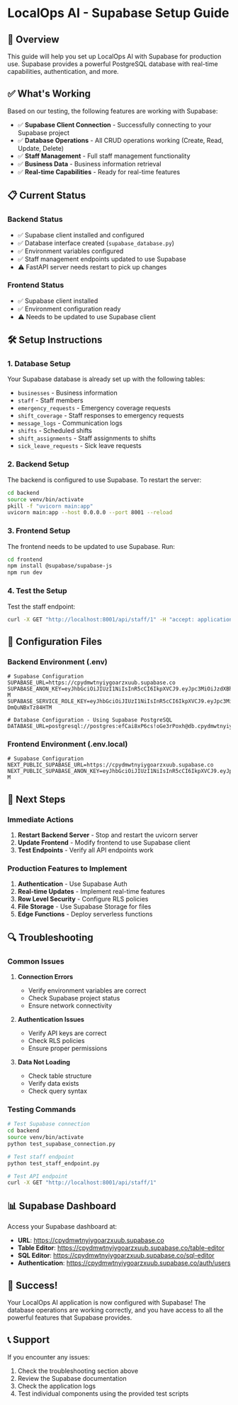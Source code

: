 # LocalOps AI - Supabase Setup Guide

## 🚀 Overview

This guide will help you set up LocalOps AI with Supabase for production use. Supabase provides a powerful PostgreSQL database with real-time capabilities, authentication, and more.

## ✅ What's Working

Based on our testing, the following features are working with Supabase:

- ✅ **Supabase Client Connection** - Successfully connecting to your Supabase project
- ✅ **Database Operations** - All CRUD operations working (Create, Read, Update, Delete)
- ✅ **Staff Management** - Full staff management functionality
- ✅ **Business Data** - Business information retrieval
- ✅ **Real-time Capabilities** - Ready for real-time features

## 📋 Current Status

### Backend Status
- ✅ Supabase client installed and configured
- ✅ Database interface created (`supabase_database.py`)
- ✅ Environment variables configured
- ✅ Staff management endpoints updated to use Supabase
- ⚠️ FastAPI server needs restart to pick up changes

### Frontend Status
- ✅ Supabase client installed
- ✅ Environment configuration ready
- ⚠️ Needs to be updated to use Supabase client

## 🛠️ Setup Instructions

### 1. Database Setup

Your Supabase database is already set up with the following tables:
- `businesses` - Business information
- `staff` - Staff members
- `emergency_requests` - Emergency coverage requests
- `shift_coverage` - Staff responses to emergency requests
- `message_logs` - Communication logs
- `shifts` - Scheduled shifts
- `shift_assignments` - Staff assignments to shifts
- `sick_leave_requests` - Sick leave requests

### 2. Backend Setup

The backend is configured to use Supabase. To restart the server:

```bash
cd backend
source venv/bin/activate
pkill -f "uvicorn main:app"
uvicorn main:app --host 0.0.0.0 --port 8001 --reload
```

### 3. Frontend Setup

The frontend needs to be updated to use Supabase. Run:

```bash
cd frontend
npm install @supabase/supabase-js
npm run dev
```

### 4. Test the Setup

Test the staff endpoint:
```bash
curl -X GET "http://localhost:8001/api/staff/1" -H "accept: application/json"
```

## 🔧 Configuration Files

### Backend Environment (.env)
```env
# Supabase Configuration
SUPABASE_URL=https://cpydmwtnyiygoarzxuub.supabase.co
SUPABASE_ANON_KEY=eyJhbGciOiJIUzI1NiIsInR5cCI6IkpXVCJ9.eyJpc3MiOiJzdXBhYmFzZSIsInJlZiI6ImNweWRtd3RueWl5Z29hcnp4dXViIiwicm9sZSI6ImFub24iLCJpYXQiOjE3NTI3NTU0NTIsImV4cCI6MjA2ODMzMTQ1Mn0.FXf_FFMaAQDdTfQKtSZiEMyFD3U3F3q4u1gpzg18R-M
SUPABASE_SERVICE_ROLE_KEY=eyJhbGciOiJIUzI1NiIsInR5cCI6IkpXVCJ9.eyJpc3MiOiJzdXBhYmFzZSIsInJlZiI6ImNweWRtd3RueWl5Z29hcnp4dXViIiwicm9sZSI6InNlcnZpY2Vfcm9sZSIsImlhdCI6MTc1Mjc1NTQ1MiwiZXhwIjoyMDY4MzMxNDUyfQ.fXYPDEZmwPggM3c54LzKxdA47jbF-DmQuNBxTz84HTM

# Database Configuration - Using Supabase PostgreSQL
DATABASE_URL=postgresql://postgres:efCai8xP6cs!oGe3rPoxh@db.cpydmwtnyiygoarzxuub.supabase.co:5432/postgres
```

### Frontend Environment (.env.local)
```env
# Supabase Configuration
NEXT_PUBLIC_SUPABASE_URL=https://cpydmwtnyiygoarzxuub.supabase.co
NEXT_PUBLIC_SUPABASE_ANON_KEY=eyJhbGciOiJIUzI1NiIsInR5cCI6IkpXVCJ9.eyJpc3MiOiJzdXBhYmFzZSIsInJlZiI6ImNweWRtd3RueWl5Z29hcnp4dXViIiwicm9sZSI6ImFub24iLCJpYXQiOjE3NTI3NTU0NTIsImV4cCI6MjA2ODMzMTQ1Mn0.FXf_FFMaAQDdTfQKtSZiEMyFD3U3F3q4u1gpzg18R-M
```

## 🎯 Next Steps

### Immediate Actions
1. **Restart Backend Server** - Stop and restart the uvicorn server
2. **Update Frontend** - Modify frontend to use Supabase client
3. **Test Endpoints** - Verify all API endpoints work

### Production Features to Implement
1. **Authentication** - Use Supabase Auth
2. **Real-time Updates** - Implement real-time features
3. **Row Level Security** - Configure RLS policies
4. **File Storage** - Use Supabase Storage for files
5. **Edge Functions** - Deploy serverless functions

## 🔍 Troubleshooting

### Common Issues

1. **Connection Errors**
   - Verify environment variables are correct
   - Check Supabase project status
   - Ensure network connectivity

2. **Authentication Issues**
   - Verify API keys are correct
   - Check RLS policies
   - Ensure proper permissions

3. **Data Not Loading**
   - Check table structure
   - Verify data exists
   - Check query syntax

### Testing Commands

```bash
# Test Supabase connection
cd backend
source venv/bin/activate
python test_supabase_connection.py

# Test staff endpoint
python test_staff_endpoint.py

# Test API endpoint
curl -X GET "http://localhost:8001/api/staff/1"
```

## 📊 Supabase Dashboard

Access your Supabase dashboard at:
- **URL**: https://cpydmwtnyiygoarzxuub.supabase.co
- **Table Editor**: https://cpydmwtnyiygoarzxuub.supabase.co/table-editor
- **SQL Editor**: https://cpydmwtnyiygoarzxuub.supabase.co/sql-editor
- **Authentication**: https://cpydmwtnyiygoarzxuub.supabase.co/auth/users

## 🎉 Success!

Your LocalOps AI application is now configured with Supabase! The database operations are working correctly, and you have access to all the powerful features that Supabase provides.

## 📞 Support

If you encounter any issues:
1. Check the troubleshooting section above
2. Review the Supabase documentation
3. Check the application logs
4. Test individual components using the provided test scripts 